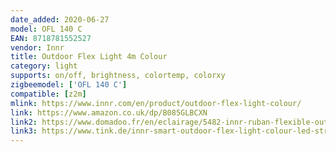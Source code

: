 ```yaml
---
date_added: 2020-06-27
model: OFL 140 C
EAN: 8718781552527
vendor: Innr
title: Outdoor Flex Light 4m Colour 
category: light
supports: on/off, brightness, colortemp, colorxy
zigbeemodel: ['OFL 140 C']
compatible: [z2m]
mlink: https://www.innr.com/en/product/outdoor-flex-light-colour/
link: https://www.amazon.co.uk/dp/B085GLBCXN
link2: https://www.domadoo.fr/en/eclairage/5482-innr-ruban-flexible-outdoor-couleur-4m-zigbee-lightlink-8718781552527.html
link3: https://www.tink.de/innr-smart-outdoor-flex-light-colour-led-streifen
---
```

